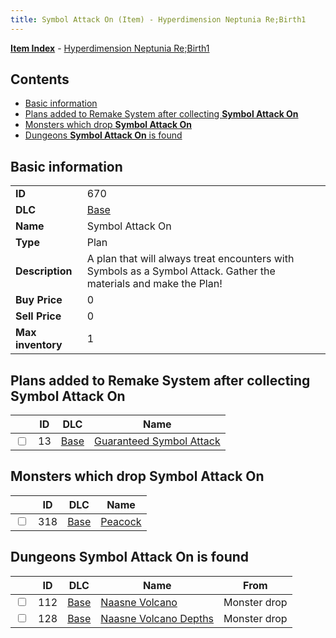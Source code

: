 ```yaml
---
title: Symbol Attack On (Item) - Hyperdimension Neptunia Re;Birth1
---
```


[**Item Index**](/neptunia/rb1/item/index.html) - [Hyperdimension Neptunia Re;Birth1](/neptunia/rb1)

## Contents

- [Basic information](#basic-information)
- [Plans added to Remake System after collecting **Symbol Attack On**](#plans-added-to-remake-system-after-collecting-symbol-attack-on)
- [Monsters which drop **Symbol Attack On**](#monsters-which-drop-symbol-attack-on)
- [Dungeons **Symbol Attack On** is found](#dungeons-symbol-attack-on-is-found)

## Basic information

|   |   |
| -- | -- |
| **ID** | 670 |
| **DLC** | [Base](/neptunia/rb1/dlc/1-base.html) |
| **Name** | Symbol Attack On |
| **Type** | Plan |
| **Description** | A plan that will always treat encounters with Symbols as a Symbol Attack. Gather the materials and make the Plan! |
| **Buy Price** | 0 |
| **Sell Price** | 0 |
| **Max inventory** | 1 |


## Plans added to Remake System after collecting **Symbol Attack On**

|    | ID | DLC | Name |
| -- | -- | --- | ---- |
| <input type="checkbox" id="rb1-remake-1-13" class="trackbox" /> | 13 | [Base](/neptunia/rb1/dlc/1-base.html) | [Guaranteed Symbol Attack](/neptunia/rb1/remake/1-13-guaranteed-symbol-attack.html) |


## Monsters which drop **Symbol Attack On**

|    | ID | DLC | Name |
| -- | -- | --- | ---- |
| <input type="checkbox" id="rb1-monster-1-318" class="trackbox" /> | 318 | [Base](/neptunia/rb1/dlc/1-base.html) | [Peacock](/neptunia/rb1/monster/1-318-peacock.html) |


## Dungeons **Symbol Attack On** is found

|    | ID | DLC | Name | From |
| -- | -- | --- | ---- | ---- |
| <input type="checkbox" id="rb1-dungeon-1-112" class="trackbox" /> | 112 | [Base](/neptunia/rb1/dlc/1-base.html) | [Naasne Volcano](/neptunia/rb1/dungeon/1-112-naasne-volcano.html) | Monster drop |
| <input type="checkbox" id="rb1-dungeon-1-128" class="trackbox" /> | 128 | [Base](/neptunia/rb1/dlc/1-base.html) | [Naasne Volcano Depths](/neptunia/rb1/dungeon/1-128-naasne-volcano-depths.html) | Monster drop |
